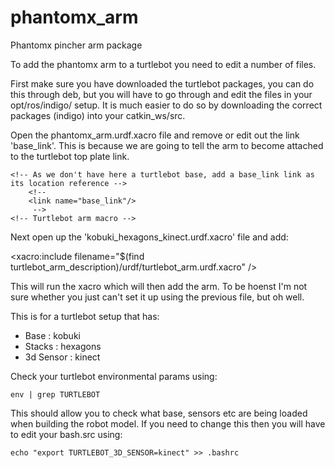 # phantomx_arm
Phantomx pincher arm package

To add the phantomx arm to a turtlebot you need to edit a number of files.

First make sure you have downloaded the turtlebot packages, you can do this through deb, but you will have to go through and edit the files in your opt/ros/indigo/ setup. It is much easier to do so by downloading the correct packages (indigo) into your catkin_ws/src.


Open the phantomx_arm.urdf.xacro file and remove or edit out the link 'base_link'. This is because we are going to tell the arm to become attached to the turtlebot top plate link.

```
<!-- As we don't have here a turtlebot base, add a base_link link as its location reference -->
    <!--
    <link name="base_link"/>
     -->
<!-- Turtlebot arm macro -->
```

Next open up the 'kobuki_hexagons_kinect.urdf.xacro' file and add:

<xacro:include filename="$(find turtlebot_arm_description)/urdf/turtlebot_arm.urdf.xacro" />

This will run the xacro which will then add the arm. To be hoenst I'm not sure whether you just can't set it up using the previous file, but oh well.

This is for a turtlebot setup that has:

- Base      : kobuki
- Stacks    : hexagons
- 3d Sensor : kinect

Check your turtlebot environmental params using:
```
env | grep TURTLEBOT
```
This should allow you to check what base, sensors etc are being loaded when building the robot model. If you need to change this then you will have to edit your bash.src using:
```
echo "export TURTLEBOT_3D_SENSOR=kinect" >> .bashrc
```
